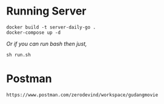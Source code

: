 # Running Server
```
docker build -t server-daily-go . 
docker-compose up -d
```

*Or if you can run bash then just,*

```
sh run.sh
```

# Postman
```
https://www.postman.com/zerodevind/workspace/gudangmovie
```
